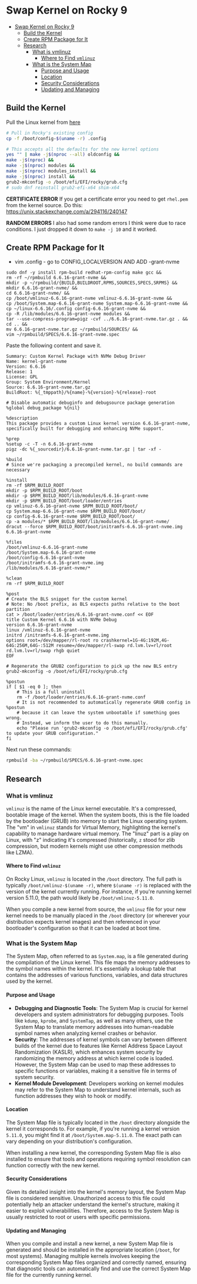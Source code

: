 # Swap Kernel on Rocky 9

- [Swap Kernel on Rocky 9](#swap-kernel-on-rocky-9)
  - [Build the Kernel](#build-the-kernel)
  - [Create RPM Package for It](#create-rpm-package-for-it)
  - [Research](#research)
    - [What is vmlinuz](#what-is-vmlinuz)
      - [Where to Find `vmlinuz`](#where-to-find-vmlinuz)
    - [What is the System Map](#what-is-the-system-map)
      - [Purpose and Usage](#purpose-and-usage)
      - [Location](#location)
      - [Security Considerations](#security-considerations)
      - [Updating and Managing](#updating-and-managing)


## Build the Kernel

Pull the Linux kernel from [here](https://www.kernel.org/)

```bash
# Pull in Rocky's existing config
cp -f /boot/config-$(uname -r) .config

# This accepts all the defaults for the new kernel options
yes "" | make -j$(nproc --all) oldconfig &&
make -j$(nproc) &&
make -j$(nproc) modules &&
make -j$(nproc) modules_install &&
make -j$(nproc) install &&
grub2-mkconfig -o /boot/efi/EFI/rocky/grub.cfg
# sudo dnf reinstall grub2-efi-x64 shim-x64
```

**CERTIFICATE ERROR** If you get a certificate error you need to get `rhel.pem` from the kernel source. Do this: https://unix.stackexchange.com/a/294116/240147



**RANDOM ERRORS** I also had some random errors I think were due to race conditions. I just dropped it down to `make -j 10` and it worked.

## Create RPM Package for It

- vim .config - go to CONFIG_LOCALVERSION AND ADD -grant-nvme

```
sudo dnf -y install rpm-build redhat-rpm-config make gcc &&
rm -rf ~/rpmbuild 6.6.16-grant-nvme &&
mkdir -p ~/rpmbuild/{BUILD,BUILDROOT,RPMS,SOURCES,SPECS,SRPMS} &&
mkdir 6.6.16-grant-nvme/ &&
cd 6.6.16-grant-nvme/ &&
cp /boot/vmlinuz-6.6.16-grant-nvme vmlinuz-6.6.16-grant-nvme &&
cp /boot/System.map-6.6.16-grant-nvme System.map-6.6.16-grant-nvme &&
cp ~/linux-6.6.16/.config config-6.6.16-grant-nvme &&
cp -R /lib/modules/6.6.16-grant-nvme modules &&
tar --use-compress-program=pigz -cvf ../6.6.16-grant-nvme.tar.gz . &&
cd .. &&
mv 6.6.16-grant-nvme.tar.gz ~/rpmbuild/SOURCES/ &&
vim ~/rpmbuild/SPECS/6.6.16-grant-nvme.spec
```

Paste the following content and save it.

```
Summary: Custom Kernel Package with NVMe Debug Driver
Name: kernel-grant-nvme
Version: 6.6.16
Release: 1
License: GPL
Group: System Environment/Kernel
Source: 6.6.16-grant-nvme.tar.gz
BuildRoot: %{_tmppath}/%{name}-%{version}-%{release}-root

# Disable automatic debuginfo and debugsource package generation
%global debug_package %{nil}

%description
This package provides a custom Linux kernel version 6.6.16-grant-nvme, specifically built for debugging and enhancing NVMe support.

%prep
%setup -c -T -n 6.6.16-grant-nvme
pigz -dc %{_sourcedir}/6.6.16-grant-nvme.tar.gz | tar -xf -

%build
# Since we're packaging a precompiled kernel, no build commands are necessary

%install
rm -rf $RPM_BUILD_ROOT
mkdir -p $RPM_BUILD_ROOT/boot
mkdir -p $RPM_BUILD_ROOT/lib/modules/6.6.16-grant-nvme
mkdir -p $RPM_BUILD_ROOT/boot/loader/entries
cp vmlinuz-6.6.16-grant-nvme $RPM_BUILD_ROOT/boot/
cp System.map-6.6.16-grant-nvme $RPM_BUILD_ROOT/boot/
cp config-6.6.16-grant-nvme $RPM_BUILD_ROOT/boot/
cp -a modules/* $RPM_BUILD_ROOT/lib/modules/6.6.16-grant-nvme/
dracut --force $RPM_BUILD_ROOT/boot/initramfs-6.6.16-grant-nvme.img 6.6.16-grant-nvme

%files
/boot/vmlinuz-6.6.16-grant-nvme
/boot/System.map-6.6.16-grant-nvme
/boot/config-6.6.16-grant-nvme
/boot/initramfs-6.6.16-grant-nvme.img
/lib/modules/6.6.16-grant-nvme/*

%clean
rm -rf $RPM_BUILD_ROOT

%post
# Create the BLS snippet for the custom kernel
# Note: No /boot prefix, as BLS expects paths relative to the boot partition
cat > /boot/loader/entries/6.6.16-grant-nvme.conf << EOF
title Custom Kernel 6.6.16 with NVMe Debug
version 6.6.16-grant-nvme
linux /vmlinuz-6.6.16-grant-nvme
initrd /initramfs-6.6.16-grant-nvme.img
options root=/dev/mapper/rl-root ro crashkernel=1G-4G:192M,4G-64G:256M,64G-:512M resume=/dev/mapper/rl-swap rd.lvm.lv=rl/root rd.lvm.lv=rl/swap rhgb quiet
EOF

# Regenerate the GRUB2 configuration to pick up the new BLS entry
grub2-mkconfig -o /boot/efi/EFI/rocky/grub.cfg

%postun
if [ $1 -eq 0 ]; then
    # This is a full uninstall
    rm -f /boot/loader/entries/6.6.16-grant-nvme.conf
    # It is not recommended to automatically regenerate GRUB config in %postun
    # because it can leave the system unbootable if something goes wrong.
    # Instead, we inform the user to do this manually.
    echo "Please run 'grub2-mkconfig -o /boot/efi/EFI/rocky/grub.cfg' to update your GRUB configuration."
fi

```

Next run these commands:

```bash
rpmbuild -ba ~/rpmbuild/SPECS/6.6.16-grant-nvme.spec
```

## Research

### What is vmlinuz

`vmlinuz` is the name of the Linux kernel executable. It's a compressed, bootable image of the kernel. When the system boots, this is the file loaded by the bootloader (GRUB) into memory to start the Linux operating system. The "vm" in `vmlinuz` stands for Virtual Memory, highlighting the kernel's capability to manage hardware virtual memory. The "linuz" part is a play on Linux, with "z" indicating it's compressed (historically, `z` stood for zlib compression, but modern kernels might use other compression methods like LZMA).

#### Where to Find `vmlinuz`

On Rocky Linux, `vmlinuz` is located in the `/boot` directory. The full path is typically `/boot/vmlinuz-$(uname -r)`, where `$(uname -r)` is replaced with the version of the kernel currently running. For instance, if you're running kernel version 5.11.0, the path would likely be `/boot/vmlinuz-5.11.0`.

When you compile a new kernel from source, the `vmlinuz` file for your new kernel needs to be manually placed in the `/boot` directory (or wherever your distribution expects kernel images) and then referenced in your bootloader's configuration so that it can be loaded at boot time.

### What is the System Map

The System Map, often referred to as `System.map`, is a file generated during the compilation of the Linux kernel. This file maps the memory addresses to the symbol names within the kernel. It's essentially a lookup table that contains the addresses of various functions, variables, and data structures used by the kernel.

#### Purpose and Usage

- **Debugging and Diagnostic Tools**: The System Map is crucial for kernel developers and system administrators for debugging purposes. Tools like `kdump`, `kprobe`, and `SystemTap`, as well as many others, use the System Map to translate memory addresses into human-readable symbol names when analyzing kernel crashes or behavior.
- **Security**: The addresses of kernel symbols can vary between different builds of the kernel due to features like Kernel Address Space Layout Randomization (KASLR), which enhances system security by randomizing the memory address at which kernel code is loaded. However, the System Map can be used to map these addresses to specific functions or variables, making it a sensitive file in terms of system security.
- **Kernel Module Development**: Developers working on kernel modules may refer to the System Map to understand kernel internals, such as function addresses they wish to hook or modify.

#### Location

The System Map file is typically located in the `/boot` directory alongside the kernel it corresponds to. For example, if you're running a kernel version `5.11.0`, you might find it at `/boot/System.map-5.11.0`. The exact path can vary depending on your distribution's configuration.

When installing a new kernel, the corresponding System Map file is also installed to ensure that tools and operations requiring symbol resolution can function correctly with the new kernel.

#### Security Considerations

Given its detailed insight into the kernel's memory layout, the System Map file is considered sensitive. Unauthorized access to this file could potentially help an attacker understand the kernel's structure, making it easier to exploit vulnerabilities. Therefore, access to the System Map is usually restricted to root or users with specific permissions.

#### Updating and Managing

When you compile and install a new kernel, a new System Map file is generated and should be installed in the appropriate location (`/boot`, for most systems). Managing multiple kernels involves keeping the corresponding System Map files organized and correctly named, ensuring that diagnostic tools can automatically find and use the correct System Map file for the currently running kernel.